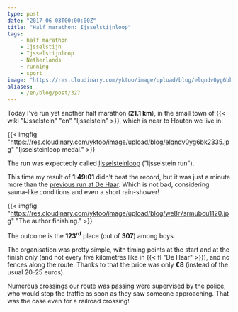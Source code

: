 ```yaml
---
type: post
date: "2017-06-03T00:00:00Z"
title: "Half marathon: Ijsselstijnloop"
tags:
    - half marathon
    - Ijsselstijn
    - Ijsselstijnloop
    - Netherlands
    - running
    - sport
image: "https://res.cloudinary.com/yktoo/image/upload/blog/elqndv0yg6bk2335.jpg"
aliases:
    - /en/blog/post/327
---
```


Today I've run yet another half marathon (**21.1 km**), in the small town of {{< wiki "IJsselstein" "en" "Ijsselstein" >}}, which is near to Houten we live in.

<!--more-->

{{< imgfig "https://res.cloudinary.com/yktoo/image/upload/blog/elqndv0yg6bk2335.jpg" "Ijsselsteinloop medal." >}}

The run was expectedly called [Ijsselsteinloop](http://www.ijsselsteinloop.nl/) ("Ijsselstein run").

This time my result of **1:49:01** didn't beat the record, but it was just a minute more than the [previous run at De Haar](0320). Which is not bad, considering sauna-like conditions and even a short rain-shower!

{{< imgfig "https://res.cloudinary.com/yktoo/image/upload/blog/we8r7srmubcu1120.jpg" "The author finishing." >}}

The outcome is the **123<sup>rd</sup>** place (out of **307**) among boys.

The organisation was pretty simple, with timing points at the start and at the finish only (and not every five kilometres like in {{< fl "De Haar" >}}), and no fences along the route. Thanks to that the price was only **€8** (instead of the usual 20-25 euros).

Numerous crossings our route was passing were supervised by the police, who would stop the traffic as soon as they saw someone approaching. That was the case even for a railroad crossing!
